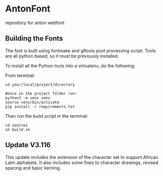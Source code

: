 AntonFont
=========

repository for anton webfont


## Building the Fonts

The font is built using fontmake and gftools post processing script. Tools are all python based, so it must be previously installed.

To install all the Python tools into a virtualenv, do the following:

From terminal:

```
cd your/local/project/directory

#once in the project folder run:
python3 -m venv venv
source venv/bin/activate
pip install -r requirements.txt
```

Then run the build script in the terminal:

```
cd sources
sh build.sh
```
## Update V3.116

This update includes the extension of the character set to support African Latin alphabets. It also includes some fixes to character drawings, revised spacing and basic kerning.